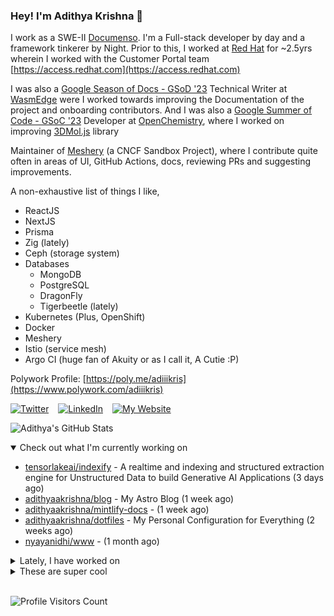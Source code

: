 ### Hey! I'm Adithya Krishna 👋
  
I work as a SWE-II [Documenso](https://documenso.com). I'm a Full-stack developer by day and a framework tinkerer by Night. Prior to this, I worked at [Red Hat](https://redhat.com) for ~2.5yrs wherein I worked with the Customer Portal team [https://access.redhat.com](https://access.redhat.com)

I was also a [Google Season of Docs - GSoD '23](https://developers.google.com/season-of-docs) Technical Writer at [WasmEdge](https://github.com/WasmEdge) were I worked towards improving the Documentation of the project and onboarding contributors. And I was also a [Google Summer of Code - GSoC '23](https://summerofcode.withgoogle.com/) Developer at [OpenChemistry](https://openchemistry.org), where I worked on improving [3DMol.js](https://github.com/3dmol/3Dmol.js) library

Maintainer of [Meshery](https://github.com/meshery) (a CNCF Sandbox Project), where I contribute quite often in areas of UI, GitHub Actions, docs, reviewing PRs and suggesting improvements.

A non-exhaustive list of things I like,

- ReactJS
- NextJS
- Prisma
- Zig (lately)
- Ceph (storage system)
- Databases
  - MongoDB
  - PostgreSQL
  - DragonFly
  - Tigerbeetle (lately)
- Kubernetes (Plus, OpenShift)
- Docker
- Meshery
- Istio (service mesh)
- Argo CI (huge fan of Akuity or as I call it, A Cutie :P)

Polywork Profile: [https://poly.me/adiiikris](https://www.polywork.com/adiiikris)

[![Twitter](https://img.shields.io/badge/-@adii_kris-%231DA1F2?style=for-the-badge&logo=twitter&logoColor=ffffff)](https:/twitter.adikris.in) &ensp;
[![LinkedIn](https://img.shields.io/badge/-Adithya%20Krishna-%230A67C3?style=for-the-badge&logo=linkedin&logoColor=ffffff)](https://linkedin.adikris.in/) &ensp;
[![My Website](https://img.shields.io/badge/-My%20Website-%230A67C3?style=for-the-badge)](https://adikris.in/)



![Adithya's GitHub Stats](https://github-readme-stats.vercel.app/api?username=adithyaakrishna&show_icons=true&hide_border=true&title_color=fff&icon_color=79ff97&text_color=9f9f9f&bg_color=151515)


<details open="true">
  <summary>Check out what I'm currently working on</summary>
  
  - [tensorlakeai/indexify](https://github.com/tensorlakeai/indexify) - A realtime and indexing and structured extraction engine for Unstructured Data to build Generative AI Applications (3 days ago)
  - [adithyaakrishna/blog](https://github.com/adithyaakrishna/blog) - My Astro Blog (1 week ago)
  - [adithyaakrishna/mintlify-docs](https://github.com/adithyaakrishna/mintlify-docs) -  (1 week ago)
  - [adithyaakrishna/dotfiles](https://github.com/adithyaakrishna/dotfiles) - My Personal Configuration for Everything (2 weeks ago)
  - [nyayanidhi/www](https://github.com/nyayanidhi/www) -  (1 month ago)
</details>

<details>
  <summary>Lately, I have worked on</summary>
  
  - [feat: updated searchIndex, uploadFile APIs](https://github.com/tensorlakeai/indexify-typescript-client/pull/40) on [tensorlakeai/indexify-typescript-client](https://github.com/tensorlakeai/indexify-typescript-client) (2 days ago)
  - [feat: refactor individual content pages](https://github.com/tensorlakeai/indexify/pull/725) on [tensorlakeai/indexify](https://github.com/tensorlakeai/indexify) (2 days ago)
  - [feat: update to new docs](https://github.com/tensorlakeai/indexify/pull/724) on [tensorlakeai/indexify](https://github.com/tensorlakeai/indexify) (2 days ago)
  - [feat: update to new documentation site](https://github.com/tensorlakeai/indexify/pull/723) on [tensorlakeai/indexify](https://github.com/tensorlakeai/indexify) (2 days ago)
</details>

<details>
  <summary>These are super cool</summary>
  
  - [vercel/swr-site](https://github.com/vercel/swr-site) - The official website for SWR. (3 days ago)
  - [jla524/fromthetensor](https://github.com/jla524/fromthetensor) - From the Tensor to Stable Diffusion, a rough outline for a 9 week course. (5 days ago)
  - [e2b-dev/code-interpreter](https://github.com/e2b-dev/code-interpreter) - Python &amp; JS/TS SDK for adding code interpreting to your AI app  (1 week ago)
  - [joswayski/averagedatabase](https://github.com/joswayski/averagedatabase) - The only database built from the ground up for the average developer. (1 week ago)
  - [ZeroThreshold/oraapp](https://github.com/ZeroThreshold/oraapp) - The frontend for offroad academies (1 week ago)
</details>

<br> 

![Profile Visitors Count](https://profile-counter.glitch.me/adithyaakrishna/count.svg)

